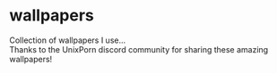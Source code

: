 # wallpapers
Collection of wallpapers I use...
<br>
Thanks to the UnixPorn discord community for sharing these amazing wallpapers!
